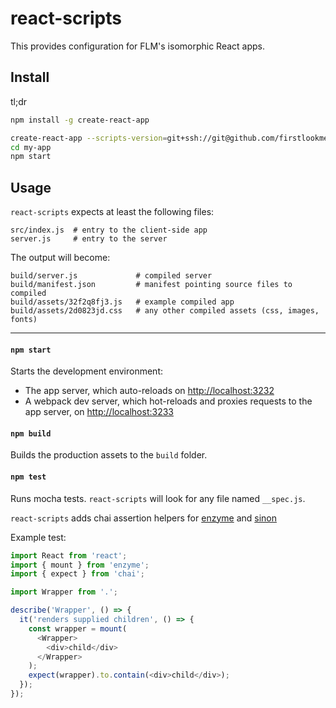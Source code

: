 # react-scripts

This provides configuration for FLM's isomorphic React apps.

## Install

tl;dr

``` bash
npm install -g create-react-app

create-react-app --scripts-version=git+ssh://git@github.com/firstlookmedia/react-scripts.git my-app
cd my-app
npm start
```

## Usage

`react-scripts` expects at least the following files:

```
src/index.js  # entry to the client-side app
server.js     # entry to the server
```

The output will become:

```
build/server.js             # compiled server
build/manifest.json         # manifest pointing source files to compiled
build/assets/32f2q8fj3.js   # example compiled app
build/assets/2d0823jd.css   # any other compiled assets (css, images, fonts)
```

---

#### `npm start`

Starts the development environment:

- The app server, which auto-reloads on [http://localhost:3232](http://localhost:3232)
- A webpack dev server, which hot-reloads and proxies requests to the app server,
  on [http://localhost:3233](http://localhost:3233)

#### `npm build`

Builds the production assets to the `build` folder.

#### `npm test`

Runs mocha tests. `react-scripts` will look for any file named `__spec.js`.

`react-scripts` adds chai assertion helpers for
[enzyme](https://github.com/producthunt/chai-enzyme)
and [sinon](https://github.com/domenic/sinon-chai)

Example test:

``` javascript
import React from 'react';
import { mount } from 'enzyme';
import { expect } from 'chai';

import Wrapper from '.';

describe('Wrapper', () => {
  it('renders supplied children', () => {
    const wrapper = mount(
      <Wrapper>
        <div>child</div>
      </Wrapper>
    );
    expect(wrapper).to.contain(<div>child</div>);
  });
});
```
